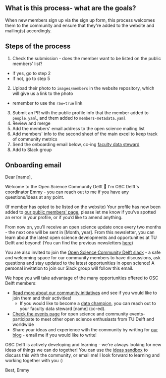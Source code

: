 ## What is this process- what are the goals?
When new members sign up via the sign up form, this process welcomes them to the community and ensure that they're added to the website and mailing(s) accordingly.

## Steps of the process
1. Check the submission - does the member want to be listed on the public members' list?
  - If yes, go to step 2
  - If not, go to step 5
2. Upload their photo to `images/members` in the website repository, which will give us a link to the photo
  - remember to use the `raw=true` link
3. Submit an PR with the public profile info that the member added to `people.yaml`, and them added to `members-metadata.yaml`
4. Review and merge
5. Add the members' email address to the open science mailing list
6. Add members' info to the second sheet of the main excel to keep track of community metrics
7. Send the onboarding email below, cc-ing [faculty data steward](https://www.tudelft.nl/en/library/current-topics/research-data-management/r/support/data-stewardship/contact/)
8. Add to Slack group

## Onboarding email

Dear [name],

Welcome to the Open Science Community Delft :tada: I'm OSC Delft's coordinator Emmy - you can reach out to me if you have any questions/ideas at any point. 

(If member has opted to be listed on the website) 
Your profile has now been added to [our public members' page](https://osc-delft.github.io/members), please let me know if you’ve spotted an error in your profile, or if you’d like to amend anything. 

From now on, you'll receive an open science update once every two months - the next one will be sent in [Month, year]. From this newsletter, you can learn about the latest open science developments and opportunities at TU Delft and beyond! (You can find the previous newsletters [here](https://github.com/osc-delft/newsletters/blob/main/2021-01.md))

You are also invited to join the [Open Science Community Delft slack](https://osc-delft.slack.com) - a safe and welcoming space for our community members to have discussions, ask questions and stay updated to the latest opportunities in open science! A personal invitation to join our Slack group will follow this email. 

We hope you will take advantage of the many opportunities offered to OSC Delft members:
- [Read more about our community initiatives](https://osc-delft.github.io/initiatives) and see if you would like to join them and their activities! 
  - If you would like to become a [data champion](https://osc-delft.github.io/initiatives#data-champions), you can reach out to your faculty data steward [name] (cc-ed). 
- [Check the events page](https://osc-delft.github.io/events) for open science and community events- participate to meet other open science enthusiasts from TU Delft and worldwide
- Share your ideas and experience with the community by writing for [our blog](https://osc-delft.github.io/posts) - email me if you would like to write!

OSC Delft is actively developing and learning - we're always looking for new ideas of things we can do together! You can use the [ideas sandbox](https://github.com/osc-delft/ideas-and-plans) to discuss this with the community, or email me! I look forward to learning and working together with you :)

Best,
Emmy
